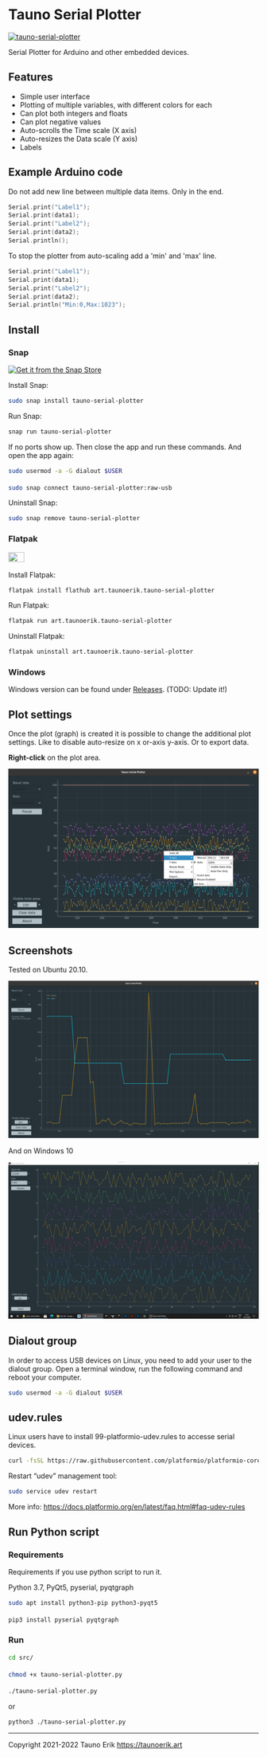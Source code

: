 # Tauno Serial Plotter
[![tauno-serial-plotter](https://snapcraft.io/tauno-serial-plotter/badge.svg)](https://snapcraft.io/tauno-serial-plotter)

Serial Plotter for Arduino and other embedded devices.

## Features

- Simple user interface
- Plotting of multiple variables, with different colors for each
- Can plot both integers and floats
- Can plot negative values
- Auto-scrolls the Time scale (X axis)
- Auto-resizes the Data scale (Y axis)
- Labels

## Example Arduino code

Do not add new line between multiple data items. Only in the end.

```C++
Serial.print("Label1");
Serial.print(data1);
Serial.print("Label2");
Serial.print(data2);
Serial.println();
```

To stop the plotter from auto-scaling add a 'min' and 'max' line.

```C++
Serial.print("Label1");
Serial.print(data1);
Serial.print("Label2");
Serial.print(data2);
Serial.println("Min:0,Max:1023");
```

## Install

### Snap

[![Get it from the Snap Store](https://snapcraft.io/static/images/badges/en/snap-store-white.svg)](https://snapcraft.io/tauno-serial-plotter)

Install Snap:

```Bash
sudo snap install tauno-serial-plotter
```

Run Snap:

```Bash
snap run tauno-serial-plotter
```

If no ports show up. Then close the app and run these commands. And open the app again:

```Bash
sudo usermod -a -G dialout $USER

sudo snap connect tauno-serial-plotter:raw-usb
```

Uninstall Snap:

```Bash
sudo snap remove tauno-serial-plotter
```

### Flatpak

[<img src="https://flathub.org/assets/badges/flathub-badge-en.png" width="25%" height="25%">](https://flathub.org/apps/details/art.taunoerik.tauno-serial-plotter)

Install Flatpak:

```Bash
flatpak install flathub art.taunoerik.tauno-serial-plotter
```

Run Flatpak:

```Bash
flatpak run art.taunoerik.tauno-serial-plotter
```

Uninstall Flatpak:

```Bash
flatpak uninstall art.taunoerik.tauno-serial-plotter
```

### Windows

Windows version can be found under [Releases](https://github.com/taunoe/tauno-serial-plotter/releases). (TODO: Update it!)

## Plot settings

Once the plot (graph) is created it is possible to change the additional plot settings. Like to disable auto-resize on x or-axis y-axis. Or to export data.

**Right-click** on the plot area.

![Graph settings](img/graph-settings.png)

## Screenshots

Tested on Ubuntu 20.10.

![Screenshot on ubuntu](./img/screenshot.png)

And on Windows 10

![Screenshot on ubuntu](./img/screenshot_win10.png)

## Dialout group

In order to access USB devices on Linux, you need to add your user to the dialout group. Open a terminal window, run the following command and reboot your computer.

```Bash
sudo usermod -a -G dialout $USER
```

## udev.rules

Linux users have to install 99-platformio-udev.rules to accesse serial devices.

```Bash
curl -fsSL https://raw.githubusercontent.com/platformio/platformio-core/master/scripts/99-platformio-udev.rules | sudo tee /etc/udev/rules.d/99-platformio-udev.rules
```

Restart “udev” management tool:

```Bash
sudo service udev restart
```

More info: https://docs.platformio.org/en/latest/faq.html#faq-udev-rules

## Run Python script

### Requirements

Requirements if you use python script to run it.

Python 3.7, PyQt5, pyserial, pyqtgraph

```Bash
sudo apt install python3-pip python3-pyqt5

pip3 install pyserial pyqtgraph
```

### Run

```Bash
cd src/

chmod +x tauno-serial-plotter.py

./tauno-serial-plotter.py
```

or

```Bash
python3 ./tauno-serial-plotter.py
```

 ___

Copyright 2021-2022 Tauno Erik https://taunoerik.art
